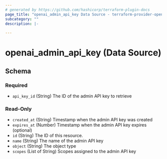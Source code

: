 ```yaml
---
# generated by https://github.com/hashicorp/terraform-plugin-docs
page_title: "openai_admin_api_key Data Source - terraform-provider-openai"
subcategory: ""
description: |-
  
---
```


# openai_admin_api_key (Data Source)





<!-- schema generated by tfplugindocs -->
## Schema

### Required

- `api_key_id` (String) The ID of the admin API key to retrieve

### Read-Only

- `created_at` (String) Timestamp when the admin API key was created
- `expires_at` (Number) Timestamp when the admin API key expires (optional)
- `id` (String) The ID of this resource.
- `name` (String) The name of the admin API key
- `object` (String) The object type
- `scopes` (List of String) Scopes assigned to the admin API key
